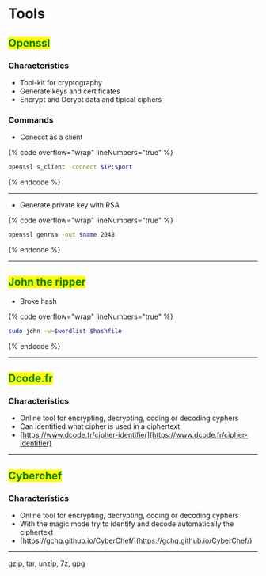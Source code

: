 # Tools

## <mark style="color:green;">Openssl</mark>

### **Characteristics**

* Tool-kit for cryptography
* Generate keys and certificates
* Encrypt and Dcrypt data and tipical ciphers

### **Commands**

* Conecct as a client

{% code overflow="wrap" lineNumbers="true" %}
```bash
openssl s_client -connect $IP:$port
```
{% endcode %}

***

* Generate private key with RSA

{% code overflow="wrap" lineNumbers="true" %}
```bash
openssl genrsa -out $name 2048
```
{% endcode %}

***



## <mark style="color:green;">John the ripper</mark>

* Broke hash

{% code overflow="wrap" lineNumbers="true" %}
```bash
sudo john -w=$wordlist $hashfile
```
{% endcode %}

***



## <mark style="color:green;">Dcode.fr</mark>

### **Characteristics**

* Online tool for encrypting, decrypting, coding or decoding cyphers
* Can identified what cipher is used in a ciphertext
* [https://www.dcode.fr/cipher-identifier](https://www.dcode.fr/cipher-identifier)

***



## <mark style="color:green;">Cyberchef</mark>

### **Characteristics**

* Online tool for encrypting, decrypting, coding or decoding cyphers
* With the magic mode try to identify and decode automatically the ciphertext
* [https://gchq.github.io/CyberChef/](https://gchq.github.io/CyberChef/)

***



gzip, tar, unzip, 7z, gpg
